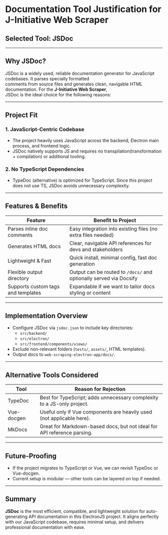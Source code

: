 # Documentation Tool Justification for J-Initiative Web Scraper

## Selected Tool: JSDoc

---

## Why JSDoc?

JSDoc is a widely used, reliable documentation generator for JavaScript codebases. It parses specially formatted   
comments from source files and generates clean, navigable HTML documentation. For the **J-Initiative Web Scraper**,   
JSDoc is the ideal choice for the following reasons:

---

## Project Fit

### 1. **JavaScript-Centric Codebase**
- The project heavily uses JavaScript across the backend, Electron main process, and frontend logic.
- JSDoc natively supports JS and requires no transpilation(transformation + compilation) or additional tooling.

### 2. **No TypeScript Dependencies**
- TypeDoc (alternative) is optimized for TypeScript. Since this project does not use TS, JSDoc avoids unnecessary complexity.

---

## Features & Benefits

| Feature                              | Benefit to Project                                                 |
|-------------------------------------|--------------------------------------------------------------------|
| Parses inline doc comments          | Easy integration into existing files (no extra files needed)       |
| Generates HTML docs                 | Clear, navigable API references for devs and stakeholders          |
| Lightweight & Fast                  | Quick install, minimal config, fast doc generation                 |
| Flexible output directory           | Output can be routed to `/docs/` and optionally served via Docsify |
| Supports custom tags and templates  | Expandable if we want to tailor docs styling or content            |

---

## Implementation Overview

- Configure JSDoc via `jsdoc.json` to include key directories:
  - `src/backend/`
  - `src/electron/`
  - `src/frontend/components/views/`
- Exclude non-relevant folders (`tests/`, `assets/`, HTML templates).
- Output docs to `web-scraping-electron-app/docs/`.

---

## Alternative Tools Considered

| Tool           | Reason for Rejection                                                   |
|----------------|------------------------------------------------------------------------|
| TypeDoc        | Best for TypeScript; adds unnecessary complexity to a JS-only project. |
| Vue-docgen     | Useful only if Vue components are heavily used (not applicable here).  |
| MkDocs         | Great for Markdown-based docs, but not ideal for API reference parsing.|

---

## Future-Proofing

- If the project migrates to TypeScript or Vue, we can revisit TypeDoc or Vue-docgen.
- Current setup is modular — other tools can be layered on top if needed.

---

## Summary

**JSDoc** is the most efficient, compatible, and lightweight solution for auto-generating API documentation in this ElectronJS project. It aligns perfectly with our JavaScript codebase, requires minimal setup, and delivers professional documentation with ease.

